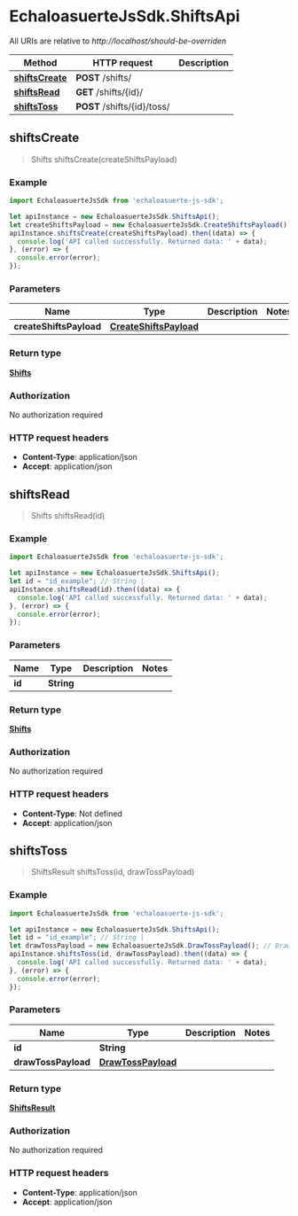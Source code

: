 # EchaloasuerteJsSdk.ShiftsApi

All URIs are relative to *http://localhost/should-be-overriden*

Method | HTTP request | Description
------------- | ------------- | -------------
[**shiftsCreate**](ShiftsApi.md#shiftsCreate) | **POST** /shifts/ | 
[**shiftsRead**](ShiftsApi.md#shiftsRead) | **GET** /shifts/{id}/ | 
[**shiftsToss**](ShiftsApi.md#shiftsToss) | **POST** /shifts/{id}/toss/ | 



## shiftsCreate

> Shifts shiftsCreate(createShiftsPayload)



### Example

```javascript
import EchaloasuerteJsSdk from 'echaloasuerte-js-sdk';

let apiInstance = new EchaloasuerteJsSdk.ShiftsApi();
let createShiftsPayload = new EchaloasuerteJsSdk.CreateShiftsPayload(); // CreateShiftsPayload | 
apiInstance.shiftsCreate(createShiftsPayload).then((data) => {
  console.log('API called successfully. Returned data: ' + data);
}, (error) => {
  console.error(error);
});

```

### Parameters


Name | Type | Description  | Notes
------------- | ------------- | ------------- | -------------
 **createShiftsPayload** | [**CreateShiftsPayload**](CreateShiftsPayload.md)|  | 

### Return type

[**Shifts**](Shifts.md)

### Authorization

No authorization required

### HTTP request headers

- **Content-Type**: application/json
- **Accept**: application/json


## shiftsRead

> Shifts shiftsRead(id)



### Example

```javascript
import EchaloasuerteJsSdk from 'echaloasuerte-js-sdk';

let apiInstance = new EchaloasuerteJsSdk.ShiftsApi();
let id = "id_example"; // String | 
apiInstance.shiftsRead(id).then((data) => {
  console.log('API called successfully. Returned data: ' + data);
}, (error) => {
  console.error(error);
});

```

### Parameters


Name | Type | Description  | Notes
------------- | ------------- | ------------- | -------------
 **id** | **String**|  | 

### Return type

[**Shifts**](Shifts.md)

### Authorization

No authorization required

### HTTP request headers

- **Content-Type**: Not defined
- **Accept**: application/json


## shiftsToss

> ShiftsResult shiftsToss(id, drawTossPayload)



### Example

```javascript
import EchaloasuerteJsSdk from 'echaloasuerte-js-sdk';

let apiInstance = new EchaloasuerteJsSdk.ShiftsApi();
let id = "id_example"; // String | 
let drawTossPayload = new EchaloasuerteJsSdk.DrawTossPayload(); // DrawTossPayload | 
apiInstance.shiftsToss(id, drawTossPayload).then((data) => {
  console.log('API called successfully. Returned data: ' + data);
}, (error) => {
  console.error(error);
});

```

### Parameters


Name | Type | Description  | Notes
------------- | ------------- | ------------- | -------------
 **id** | **String**|  | 
 **drawTossPayload** | [**DrawTossPayload**](DrawTossPayload.md)|  | 

### Return type

[**ShiftsResult**](ShiftsResult.md)

### Authorization

No authorization required

### HTTP request headers

- **Content-Type**: application/json
- **Accept**: application/json

